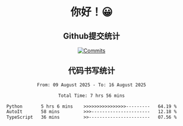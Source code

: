 <div align="center">
<h1>你好！😀</h1>

<h2>Github提交统计</h2>

[![Commits](https://github-readme-stats.ikunshare.com/api?username=ikun0014&include_all_commits=true&locale=cn&show_icons=true&bg_color=0,EC6C6C,FFD479,FFFC79,73FA79,73FDFF,D783FF)](https://github.com/ikun0014)

</div>



<div align="center">
<h2>代码书写统计</h2>
  
<!--START_SECTION:waka-->

```txt
From: 09 August 2025 - To: 16 August 2025

Total Time: 7 hrs 56 mins

Python       5 hrs 6 mins    >>>>>>>>>>>>>>>>---------   64.19 %
AutoIt       58 mins         >>>----------------------   12.18 %
TypeScript   36 mins         >>-----------------------   07.56 %
```

<!--END_SECTION:waka-->

</div>
